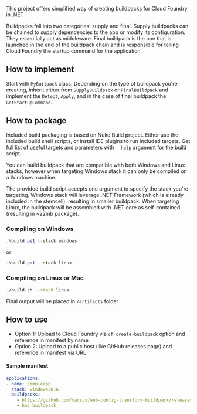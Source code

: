 This project offers simplified way of creating buildpacks for Cloud Foundry in .NET

Buildpacks fall into two categories: supply and final. Supply buildpacks can be chained to supply dependencies to the app or modify its configuration. They essentially act as middleware. Final buildpack is the one that is launched in the end of the buildpack chain and is responsible for telling Cloud Foundry the startup command for the application.

## How to implement

Start with `MyBuilpack` class. Depending on the type of buildpack you're creating, inherit either from `SupplyBuildpack` or `FinalBuildpack` and implement the `Detect`, `Apply`, and in the case of final buildpack the `GetStartupCommand`.

## How to package

Included build packaging is based on Nuke.Build project. Either use the included build shell scripts, or install IDE plugins to run included targets. Get full list of useful targets and parameters with `--help` argument for the build script. 

You can build buildpack that are compatible with both Windows and Linux stacks, however when targeting Windows stack it can only be compiled on a Windows machine.

The provided build script accepts one argument to specify the stack you're targeting. Windows stack will leverage .NET Framework (which is already included in the stemcell), resulting in smaller buildpack. When targeting Linux, the buildpack will be assembled with .NET core as self-contained (resulting in ~22mb package).

### Compiling on Windows

```powershell
.\build.ps1 --stack windows
```

or

```powershell
.\build.ps1 --stack linux
```

### Compiling on Linux or Mac

```bash
./build.sh --stack linux
```

Final output will be placed in `/artifacts` folder

## How to use

* Option 1: Upload to Cloud Foundry via `cf create-buildpack` option and reference in manifest by name
* Option 2: Upload to a public host (like GitHub releases page) and reference in manifest via URL

#### Sample manifest


```yaml
applications:
- name: simpleapp
  stack: windows2016
  buildpacks: 
    - https://github.com/macsux/web-config-transform-buildpack/releases/download/1.0/web-config-transform-buildpack.zip
    - hwc_buildpack
```

